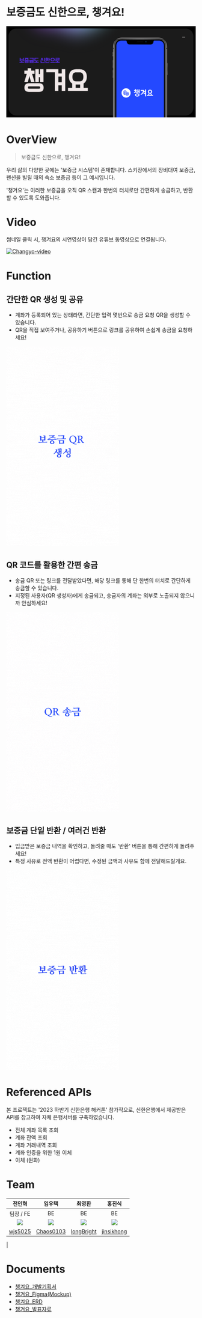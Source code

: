 # 보증금도 신한으로, 챙겨요!

![thumbnail](./docs/images/thumbnail.png)

# OverView
> 보증금도 신한으로, 챙겨요!

우리 삶의 다양한 곳에는 '보증금 시스템'이 존재합니다. 스키장에서의 장비대여 보증금, 펜션을 빌릴 때의 숙소 보증금 등이 그 예시입니다.

'챙겨요'는 이러한 보증금을 오직 QR 스캔과 한번의 터치로만 간편하게 송금하고, 반환할 수 있도록 도와줍니다.


# Video
썸네일 클릭 시, 챙겨요의 시연영상이 담긴 유튜브 동영상으로 연결됩니다.

[![Changyo-video](https://img.youtube.com/vi/cfuvFmrxysI/0.jpg)](https://youtu.be/cfuvFmrxysI)

# Function
## 간단한 QR 생성 및 공유
- 계좌가 등록되어 있는 상태라면, 간단한 입력 몇번으로 송금 요청 QR을 생성할 수 있습니다.
- QR을 직접 보여주거나, 공유하기 버튼으로 링크를 공유하여 손쉽게 송금을 요청하세요!

![qr-create-share](./docs/images/qr-create-and-share.gif)

## QR 코드를 활용한 간편 송금
- 송금 QR 또는 링크를 전달받았다면, 해당 링크를 통해 단 한번의 터치로 간단하게 송금할 수 있습니다.
- 지정된 사용자(QR 생성자)에게 송금되고, 송금자의 계좌는 외부로 노출되지 않으니까 안심하세요!

![qr-remit](./docs/images/qr-remit.gif)


## 보증금 단일 반환 / 여러건 반환
- 입금받은 보증금 내역을 확인하고, 돌려줄 때도 '반환' 버튼을 통해 간편하게 돌려주세요!
- 특정 사유로 전액 반환이 어렵다면, 수정된 금액과 사유도 함께 전달해드릴게요.

![deposit-return](./docs/images/deposit-return.gif)


# Referenced APIs
본 프로젝트는 '2023 하반기 신한은행 해커톤' 참가작으로, 신한은행에서 제공받은 API를 참고하여 자체 은행서버를 구축하였습니다.

- 전체 계좌 목록 조회
- 계좌 잔액 조회
- 계좌 거래내역 조회
- 계좌 인증을 위한 1원 이체 
- 이체 (원화)

# Team
|전인혁|임우택|최영환|홍진식|
|:---:|:---:|:---:|:---:|
|팀장 / FE|BE|BE|BE|
|![](https://avatars.githubusercontent.com/u/21137298?v=4)|![](https://avatars.githubusercontent.com/u/74171272?v=4)|![](https://avatars.githubusercontent.com/u/85945540?v=4)|![](https://avatars.githubusercontent.com/u/28581484?v=4)|
|[wjs5025](https://github.com/wjs5025)|[Chaos0103](https://github.com/Chaos0103)|[longBright](https://github.com/longBright)|[jinsikhong](https://github.com/jinsikhong)|
|

# Documents
- [챙겨요_개발기획서](http://naver.me/xxRTG8H8)
- [챙겨요_Figma(Mockup)](http://naver.me/xQ8AVUSt)
- [챙겨요_ERD](http://naver.me/xRPMvRpR)
- [챙겨요_발표자료](http://naver.me/FLhMlqeH)
